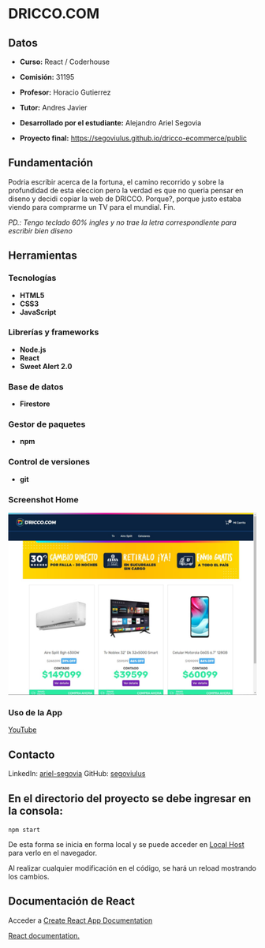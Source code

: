 # DRICCO.COM
## Datos

* **Curso:** React / Coderhouse

* **Comisión:** 31195

* **Profesor:** Horacio Gutierrez

* **Tutor:** Andres Javier

* **Desarrollado por el estudiante:** Alejandro Ariel Segovia

* **Proyecto final:** https://segoviulus.github.io/dricco-ecommerce/public

## Fundamentación
Podria escribir acerca de la fortuna, el camino recorrido y sobre la profundidad de esta eleccion pero la verdad es que no queria pensar en diseno y decidi copiar la web de DRICCO. Porque?, porque justo estaba viendo para comprarme un TV para el mundial. Fin.

*PD.: Tengo teclado 60% ingles y no trae la letra correspondiente para escribir bien diseno*

## Herramientas
### Tecnologías
* **HTML5**
* **CSS3**
* **JavaScript**

### Librerías y frameworks
* **Node.js**
* **React**
* **Sweet Alert 2.0**


### Base de datos
* **Firestore**

### Gestor de paquetes
* **npm**

### Control de versiones
* **git**

### Screenshot Home
![Home](/public/images/home.jpeg)

### Uso de la App
[YouTube](https://youtu.be/TNAPUpnrKHU)

## Contacto
LinkedIn: [ariel-segovia](https://www.linkedin.com/in/ariel-segovia/)
GitHub: [segoviulus](https://github.com/segoviulus)

## En el directorio del proyecto se debe ingresar en la consola:
```
npm start
```

De esta forma se inicia en forma local y se puede acceder en [Local Host](http://localhost:3000) para verlo en el navegador.

Al realizar cualquier modificación en el código, se hará un reload mostrando los cambios.

## Documentación de React
Acceder a [Create React App Documentation](https://create-react-app.dev/docs/getting-started/)

[React documentation.](https://reactjs.org/)
